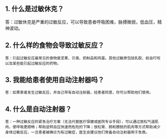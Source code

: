 ## 1. 什么是过敏休克？

  答：过敏休克是严重的过敏反应，可以导致患者呼吸困难，脉搏微弱，低血压，精神波动。

## 2. 什么样的食物会导致过敏反应？

    答：引起过敏反应最常见的食物是坚果、贝类、奶制品和鸡蛋。其他过敏原包括乳胶、蚊虫叮咬以及某些能引起过敏反应的药物。

## 3. 我能给患者使用自动注射器吗？

    答：如果患者发生过敏反应，并自己带有自动注射器，经患者同意，你可以帮助他们使用。

## 4. 什么是自动注射器？

    答：一种过敏反应的紧急治疗方案（无法代替医疗保健或医院专业手段），可以通过放松气道肌肉，使呼吸更顺畅；帮助逆转血压快速而危险的下降；放松胃、肠和膀胱的肌肉等方式帮助减少身体过敏反应，一旦患者被确诊为有过敏症，医生会建议他们常备自动注射器用于急救。